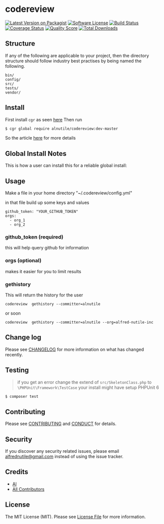 # codereview

[![Latest Version on Packagist][ico-version]][link-packagist]
[![Software License][ico-license]](LICENSE.md)
[![Build Status][ico-travis]][link-travis]
[![Coverage Status][ico-scrutinizer]][link-scrutinizer]
[![Quality Score][ico-code-quality]][link-code-quality]
[![Total Downloads][ico-downloads]][link-downloads]


## Structure

If any of the following are applicable to your project, then the directory structure should follow industry best practises by being named the following.

```
bin/        
config/
src/
tests/
vendor/
```


## Install

First install `cgr` as seen [here](https://github.com/consolidation/cgr)
Then run 
``` bash
$ cgr global require alnutile/codereview:dev-master
```

So the article [here](https://medium.com/@alnutile/php-cli-skeleton-c054eedde48f) for more details

## Global Install Notes

This is how a user can install this for a reliable global install:


## Usage

Make a file in your home directory "~/.codereview/config.yml"

in that file build up some keys and values

```
github_token: "YOUR_GITHUB_TOKEN"
orgs: 
  - org_1
  - org_2
```


### github_token (required)
this will help query github for information

### orgs (optional)
makes it easier for you to limit results


### gethistory 

This will return the history for the user

```
codereview  gethistory --committer=alnutile
```

or soon

```
codereview  gethistory --committer=alnutile --org=alfred-nutile-inc
```


## Change log

Please see [CHANGELOG](CHANGELOG.md) for more information on what has changed recently.

## Testing

>if you get an error change the extend of 
>`src/SkeletonClass.php` to `\PHPUnit\Framework\TestCase`
>your install might have setup PHPUnit 6


``` bash
$ composer test
```

## Contributing

Please see [CONTRIBUTING](CONTRIBUTING.md) and [CONDUCT](CONDUCT.md) for details.

## Security

If you discover any security related issues, please email alfrednutile@gmail.com instead of using the issue tracker.

## Credits

- [Al][link-author]
- [All Contributors][link-contributors]

## License

The MIT License (MIT). Please see [License File](LICENSE.md) for more information.

[ico-version]: https://img.shields.io/packagist/v/alnutile/codereview.svg?style=flat-square
[ico-license]: https://img.shields.io/badge/license-MIT-brightgreen.svg?style=flat-square
[ico-travis]: https://img.shields.io/travis/alnutile/codereview/master.svg?style=flat-square
[ico-scrutinizer]: https://img.shields.io/scrutinizer/coverage/g/alnutile/codereview.svg?style=flat-square
[ico-code-quality]: https://img.shields.io/scrutinizer/g/alnutile/codereview.svg?style=flat-square
[ico-downloads]: https://img.shields.io/packagist/dt/alnutile/codereview.svg?style=flat-square

[link-packagist]: https://packagist.org/packages/alnutile/codereview
[link-travis]: https://travis-ci.org/alnutile/codereview
[link-scrutinizer]: https://scrutinizer-ci.com/g/alnutile/codereview/code-structure
[link-code-quality]: https://scrutinizer-ci.com/g/alnutile/codereview
[link-downloads]: https://packagist.org/packages/alnutile/codereview
[link-author]: https://github.com/alnutile
[link-contributors]: ../../contributors
 

